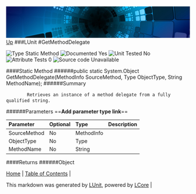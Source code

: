 ![](../Content/LCore-banner-small.png "")
[Up](LUnit.md)
###LUnit
#GetMethodDelegate

![Type Static Method](http://b.repl.ca/v1/Type-Static%20Method-lightgrey.png "") ![Documented Yes](http://b.repl.ca/v1/Documented-Yes-brightgreen.png "") ![Unit Tested No](http://b.repl.ca/v1/Unit%20Tested-No-lightgrey.png "") ![Attribute Tests 0](http://b.repl.ca/v1/Attribute%20Tests-0-lightgrey.png "") ![Source code Unavailable](http://b.repl.ca/v1/Source%20code-Unavailable-red.png "")

####Static Method
######public static System.Object GetMethodDelegate(MethodInfo SourceMethod, Type ObjectType, String MethodName);
######Summary

            Retrieves an instance of a method delegate from a fully qualified string.
            
######Parameters
==__Add parameter type link__==

Parameter | Optional | Type | Description
:---  | :---  | :---  | :--- 
SourceMethod | No | MethodInfo | 
ObjectType | No | Type | 
MethodName | No | String | 

####Returns
######Object

[Home](../../README.md) | [Table of Contents](../../TableOfContents.md) | 


This markdown was generated by [LUnit](https://github.com/CodeSingularity/LUnit), powered by [LCore](https://github.com/CodeSingularity/LCore) | 

